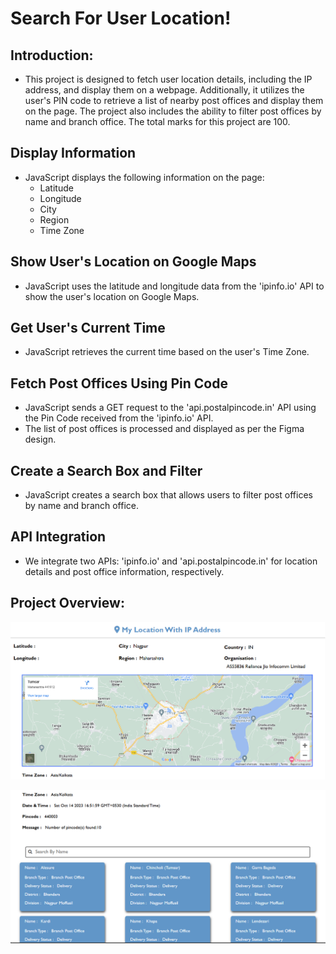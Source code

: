 # Search For User Location!
## Introduction:
* This project is designed to fetch user location details, including the IP address, and display them on a webpage. Additionally, it utilizes the user's PIN code to retrieve a list of nearby post offices and display them on the page. The project also includes the ability to filter post offices by name and branch office. The total marks for this project are 100.

## Display Information

* JavaScript displays the following information on the page:
  - Latitude
  - Longitude
  - City
  - Region
  - Time Zone

## Show User's Location on Google Maps

* JavaScript uses the latitude and longitude data from the 'ipinfo.io' API to show the user's location on Google Maps.

## Get User's Current Time

* JavaScript retrieves the current time based on the user's Time Zone.

## Fetch Post Offices Using Pin Code

* JavaScript sends a GET request to the 'api.postalpincode.in' API using the Pin Code received from the 'ipinfo.io' API.
* The list of post offices is processed and displayed as per the Figma design.

## Create a Search Box and Filter

* JavaScript creates a search box that allows users to filter post offices by name and branch office.

##  API Integration

* We integrate two APIs: 'ipinfo.io' and 'api.postalpincode.in' for location details and post office information, respectively.

## Project Overview:
![Live](./Screenshot1.PNG)

![Live](./Screenshot2.PNG)
